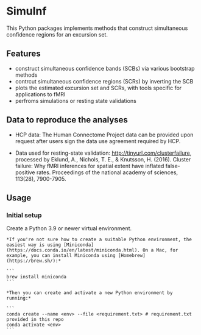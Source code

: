# SimuInf
This Python packages implements methods that construct simultaneous confidence regions for an excursion set. 

## Features 
- construct simultaneous confidence bands (SCBs) via various bootstrap methods
- contrcut simultaneous confidence regions (SCRs) by inverting the SCB
- plots the estimated excursion set and SCRs, with tools specific for applications to fMRI 
- perfroms simulations or resting state validations


## Data to reproduce the analyses

- HCP data: The Human Connectome Project data can be provided upon request after users sign the data use agreement required by HCP.

- Data used for resting-state validation: http://tinyurl.com/clusterfailure, processed by Eklund, A., Nichols, T. E., & Knutsson, H. (2016). Cluster failure: Why fMRI inferences for spatial extent have inflated false-positive rates. Proceedings of the national academy of sciences, 113(28), 7900-7905.


## Usage

### Initial setup

 Create a Python 3.9 or newer virtual environment.

    *If you're not sure how to create a suitable Python environment, the easiest way is using [Miniconda](https://docs.conda.io/en/latest/miniconda.html). On a Mac, for example, you can install Miniconda using [Homebrew](https://brew.sh/):*

    ```
    brew install miniconda
    ```

    *Then you can create and activate a new Python environment by running:*

    ```
    conda create --name <env> --file <requirement.txt> # requirement.txt provided in this repo
    conda activate <env>
    ```

 
